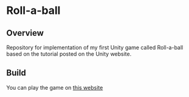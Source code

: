 # Roll-a-ball

## Overview
Repository for implementation of my first Unity game called Roll-a-ball based on the tutorial posted on the Unity website.
## Build
You can play the game on [this website](https://davidek776.github.io/Rollaball/)

 

